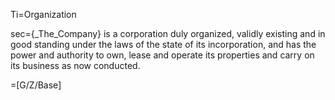Ti=Organization

sec={_The_Company} is a corporation duly organized, validly existing and in good standing under the laws of the state of its incorporation, and has the power and authority to own, lease and operate its properties and carry on its business as now conducted.

=[G/Z/Base]
